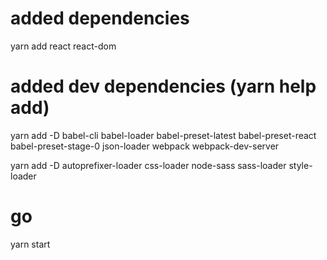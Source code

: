 added dependencies
==================
yarn add react react-dom

added dev dependencies (yarn help add)
======================================
yarn add -D babel-cli babel-loader babel-preset-latest babel-preset-react babel-preset-stage-0 json-loader webpack webpack-dev-server

yarn add -D autoprefixer-loader css-loader node-sass sass-loader style-loader

go
==
yarn start
